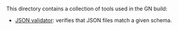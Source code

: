 This directory contains a collection of tools used in the GN build:
- [JSON validator](json_validator/): verifies that JSON files match a given
  schema.
